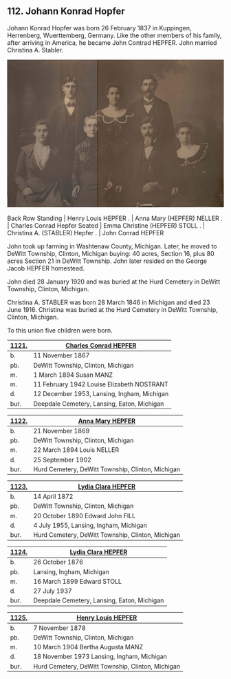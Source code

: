 ## 112. Johann Konrad Hopfer

Johann Konrad Hopfer was born 26 February 1837 in Kuppingen, Herrenberg, Wuerttemberg, Germany.  Like the other members of his family, after arriving in America, he became John Contrad HEPFER. John married Christina A. Stabler.  


![John Conrad Hepfer Family](../assets/img/JohnConradHepferFamilySmall.png)

Back Row Standing | Henry Louis HEPFER
.                 | Anna Mary (HEPFER) NELLER
.				  | Charles Conrad Hepfer
Seated | Emma Christine (HEPFER) STOLL
.       | Christina A. (STABLER) Hepfer
.		| John Conrad HEPFER

John took up farming in Washtenaw County, Michigan.  Later, he moved to DeWitt Township, Clinton, Michigan buying: 40 acres, Section 16, plus 80 acres Section 21 in DeWitt Township. John later resided on the George Jacob HEPFER homestead.  

John died 28 January 1920 and was buried at the Hurd Cemetery in DeWitt Township, Clinton, Michigan.

Christina A. STABLER was born 28 March 1846 in Michigan and died 23 June 1916.  Christina was buried at the Hurd Cemetery in DeWitt Township, Clinton, Michigan.

To this union five children were born.

| [1121.](1121) | [Charles Conrad HEPFER](1121)
| --- | ---
b. | 11 November 1867
pb. | DeWitt Township, Clinton, Michigan
m. | 1 March 1894 Susan MANZ
m. | 11 February 1942 Louise Elizabeth NOSTRANT
d. | 12 December 1953, Lansing, Ingham, Michigan
bur. | Deepdale Cemetery, Lansing, Eaton, Michigan

| [1122.](1122) | [Anna Mary HEPFER](1122)
| --- | ---
b. | 21 November 1869
pb. | DeWitt Township, Clinton, Michigan
m. | 22 March 1894 Louis NELLER
d. | 25 September 1902
bur. | Hurd Cemetery, DeWitt Township, Clinton, Michigan

| [1123.](1123) | [Lydia Clara HEPFER](1123)
| --- | ---
b. | 14 April 1872
pb. | DeWitt Township, Clinton, Michigan
m. | 20 October 1890 Edward John FILL
d. | 4 July 1955, Lansing, Ingham, Michigan
bur. | Hurd Cemetery, DeWitt Township, Clinton, Michigan

| [1124.](1124) | [Lydia Clara HEPFER](1124)
| --- | ---
b. | 26 October 1876
pb. | Lansing, Ingham, Michigan
m. | 16 March 1899 Edward STOLL
d. | 27 July 1937
bur. | Deepdale Cemetery, Lansing, Eaton, Michigan

| [1125.](1125) | [Henry Louis HEPFER](1125)
| --- | ---
b. | 7 November 1878
pb. | DeWitt Township, Clinton, Michigan
m. | 10 March 1904 Bertha Augusta MANZ
d. | 18 November 1973 Lansing, Ingham, Michigan
bur. | Hurd Cemetery, DeWitt Township, Clinton, Michigan 